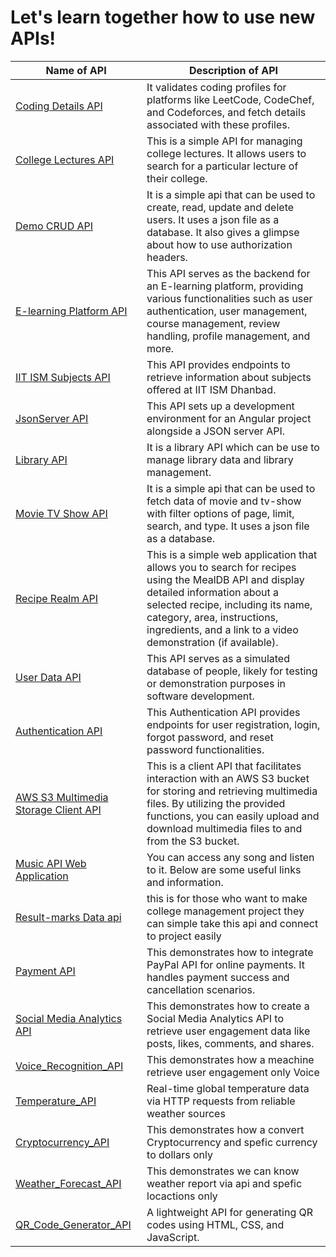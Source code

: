 # **Let's learn together how to use new APIs!**

| Name of API | Description of API |
|---|---|
|[Coding Details API](./CodingDetails_API)| It validates coding profiles for platforms like LeetCode, CodeChef, and Codeforces, and fetch details associated with these profiles.|
|[College Lectures API](./College_Lectures_API)| This is a simple API for managing college lectures. It allows users to search for a particular lecture of their college.|
|[Demo CRUD API](./Demo_CRUD_API)| It is a simple api that can be used to create, read, update and delete users. It uses a json file as a database. It also gives a glimpse about how to use authorization headers.|
|[E-learning Platform API](./E-learning_Platform_API)|This API serves as the backend for an E-learning platform, providing various functionalities such as user authentication, user management, course management, review handling, profile management, and more. | 
|[IIT ISM Subjects API](./IIT-ism-subjects-api)|This API provides endpoints to retrieve information about subjects offered at IIT ISM Dhanbad.|
|[JsonServer API](./JsonServer_API)|This API sets up a development environment for an Angular project alongside a JSON server API. |
|[Library API](./LibraryApi)|It is a library API which can be use to manage library data and library management.|
|[Movie TV Show API](./Movie_Tv_Show_API)|It is a simple api that can be used to fetch data of movie and tv-show with filter options of page, limit, search, and type. It uses a json file as a database.|
|[Recipe Realm API](./Recipe_Realm_API)|This is a simple web application that allows you to search for recipes using the MealDB API and display detailed information about a selected recipe, including its name, category, area, instructions, ingredients, and a link to a video demonstration (if available).|
|[User Data API](./UserDataAPI)|This API serves as a simulated database of people, likely for testing or demonstration purposes in software development.|
|[Authentication API](./auth_API/)|This Authentication API provides endpoints for user registration, login, forgot password, and reset password functionalities. |
|[AWS S3 Multimedia Storage Client API](./aws-client-api/)|This is a client API that facilitates interaction with an AWS S3 bucket for storing and retrieving multimedia files. By utilizing the provided functions, you can easily upload and download multimedia files to and from the S3 bucket.|
|[Music API Web Application](./music-api/)|You can access any song and listen to it. Below are some useful links and information.|
[Result-marks Data api ](./Result-marks_API/)|this is for those who want  to make college management  project they can simple take this api and connect to project easily|
|[Payment API](./Payment_API/)|This demonstrates how to integrate PayPal API for online payments. It handles payment success and cancellation scenarios.|
|[Social Media Analytics API](./Social_Media_Analytics_AP/)|This demonstrates how to create a Social Media Analytics API to retrieve user engagement data like posts, likes, comments, and shares.|
|[Voice_Recognition_API](./Voice_Recognition_API/)|This demonstrates how a meachine  retrieve user engagement only Voice
|[Temperature_API](./Temperature_API/)| Real-time global temperature data via HTTP requests from reliable weather sources
|[Cryptocurrency_API](./Cryptocurrency_API/)|This demonstrates how a convert Cryptocurrency and spefic currency to dollars only|
|[Weather_Forecast_API](./Weather_Forecast_API/)|This demonstrates we can know weather report via api and spefic locactions only|
|[QR_Code_Generator_API](./QR_Code_Generator_API/)|A lightweight API for generating QR codes using HTML, CSS, and JavaScript.|




